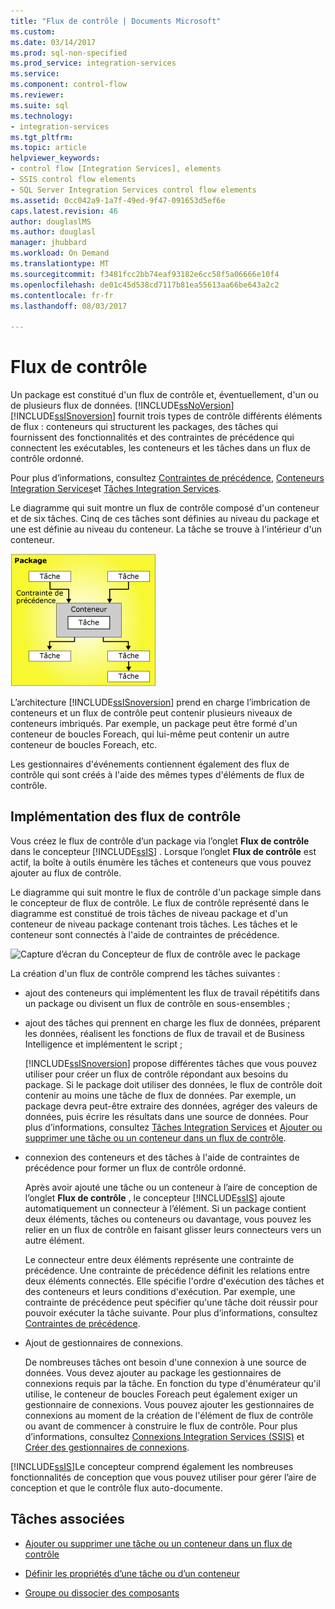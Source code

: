 ```yaml
---
title: "Flux de contrôle | Documents Microsoft"
ms.custom: 
ms.date: 03/14/2017
ms.prod: sql-non-specified
ms.prod_service: integration-services
ms.service: 
ms.component: control-flow
ms.reviewer: 
ms.suite: sql
ms.technology:
- integration-services
ms.tgt_pltfrm: 
ms.topic: article
helpviewer_keywords:
- control flow [Integration Services], elements
- SSIS control flow elements
- SQL Server Integration Services control flow elements
ms.assetid: 0cc042a9-1a7f-49ed-9f47-091653d5ef6e
caps.latest.revision: 46
author: douglaslMS
ms.author: douglasl
manager: jhubbard
ms.workload: On Demand
ms.translationtype: MT
ms.sourcegitcommit: f3481fcc2bb74eaf93182e6cc58f5a06666e10f4
ms.openlocfilehash: de01c45d538cd7117b81ea55613aa66be643a2c2
ms.contentlocale: fr-fr
ms.lasthandoff: 08/03/2017

---
```

# <a name="control-flow"></a>Flux de contrôle
  Un package est constitué d'un flux de contrôle et, éventuellement, d'un ou de plusieurs flux de données. [!INCLUDE[ssNoVersion](../../includes/ssnoversion-md.md)][!INCLUDE[ssISnoversion](../../includes/ssisnoversion-md.md)] fournit trois types de contrôle différents éléments de flux : conteneurs qui structurent les packages, des tâches qui fournissent des fonctionnalités et des contraintes de précédence qui connectent les exécutables, les conteneurs et les tâches dans un flux de contrôle ordonné.  
  
 Pour plus d’informations, consultez [Contraintes de précédence](../../integration-services/control-flow/precedence-constraints.md), [Conteneurs Integration Services](../../integration-services/control-flow/integration-services-containers.md)et [Tâches Integration Services](../../integration-services/control-flow/integration-services-tasks.md).  
  
 Le diagramme qui suit montre un flux de contrôle composé d'un conteneur et de six tâches. Cinq de ces tâches sont définies au niveau du package et une est définie au niveau du conteneur. La tâche se trouve à l'intérieur d'un conteneur.  
  
 ![Flux avec six tâches et un conteneur de contrôle](../../integration-services/control-flow/media/ssis-controlflowelmt.gif "flux avec six tâches et un conteneur de contrôle")  
  
 L’architecture [!INCLUDE[ssISnoversion](../../includes/ssisnoversion-md.md)] prend en charge l’imbrication de conteneurs et un flux de contrôle peut contenir plusieurs niveaux de conteneurs imbriqués. Par exemple, un package peut être formé d'un conteneur de boucles Foreach, qui lui-même peut contenir un autre conteneur de boucles Foreach, etc.  
  
 Les gestionnaires d'événements contiennent également des flux de contrôle qui sont créés à l'aide des mêmes types d'éléments de flux de contrôle.  
  
## <a name="control-flow-implementation"></a>Implémentation des flux de contrôle  
 Vous créez le flux de contrôle d’un package via l’onglet **Flux de contrôle** dans le concepteur [!INCLUDE[ssIS](../../includes/ssis-md.md)] . Lorsque l’onglet **Flux de contrôle** est actif, la boîte à outils énumère les tâches et conteneurs que vous pouvez ajouter au flux de contrôle.  
  
 Le diagramme qui suit montre le flux de contrôle d'un package simple dans le concepteur de flux de contrôle. Le flux de contrôle représenté dans le diagramme est constitué de trois tâches de niveau package et d'un conteneur de niveau package contenant trois tâches. Les tâches et le conteneur sont connectés à l'aide de contraintes de précédence.  
  
 ![Capture d’écran du Concepteur de flux de contrôle avec le package](../../integration-services/connection-manager/media/samplecontrolflow.gif "capture d’écran du Concepteur de flux de contrôle avec le package")  
  
 La création d'un flux de contrôle comprend les tâches suivantes :  
  
-   ajout des conteneurs qui implémentent les flux de travail répétitifs dans un package ou divisent un flux de contrôle en sous-ensembles ;  
  
-   ajout des tâches qui prennent en charge les flux de données, préparent les données, réalisent les fonctions de flux de travail et de Business Intelligence et implémentent le script ;  
  
     [!INCLUDE[ssISnoversion](../../includes/ssisnoversion-md.md)] propose différentes tâches que vous pouvez utiliser pour créer un flux de contrôle répondant aux besoins du package. Si le package doit utiliser des données, le flux de contrôle doit contenir au moins une tâche de flux de données. Par exemple, un package devra peut-être extraire des données, agréger des valeurs de données, puis écrire les résultats dans une source de données.  Pour plus d’informations, consultez [Tâches Integration Services](../../integration-services/control-flow/integration-services-tasks.md) et [Ajouter ou supprimer une tâche ou un conteneur dans un flux de contrôle](../../integration-services/control-flow/add-or-delete-a-task-or-a-container-in-a-control-flow.md).  
  
-   connexion des conteneurs et des tâches à l'aide de contraintes de précédence pour former un flux de contrôle ordonné.  
  
     Après avoir ajouté une tâche ou un conteneur à l’aire de conception de l’onglet **Flux de contrôle** , le concepteur [!INCLUDE[ssIS](../../includes/ssis-md.md)] ajoute automatiquement un connecteur à l’élément. Si un package contient deux éléments, tâches ou conteneurs ou davantage, vous pouvez les relier en un flux de contrôle en faisant glisser leurs connecteurs vers un autre élément.  
  
     Le connecteur entre deux éléments représente une contrainte de précédence. Une contrainte de précédence définit les relations entre deux éléments connectés. Elle spécifie l'ordre d'exécution des tâches et des conteneurs et leurs conditions d'exécution. Par exemple, une contrainte de précédence peut spécifier qu'une tâche doit réussir pour pouvoir exécuter la tâche suivante. Pour plus d’informations, consultez [Contraintes de précédence](../../integration-services/control-flow/precedence-constraints.md).  
  
-   Ajout de gestionnaires de connexions.  
  
     De nombreuses tâches ont besoin d'une connexion à une source de données. Vous devez ajouter au package les gestionnaires de connexions requis par la tâche. En fonction du type d'énumérateur qu'il utilise, le conteneur de boucles Foreach peut également exiger un gestionnaire de connexions. Vous pouvez ajouter les gestionnaires de connexions au moment de la création de l'élément de flux de contrôle ou avant de commencer à construire le flux de contrôle. Pour plus d’informations, consultez [Connexions Integration Services &#40;SSIS&#41;](../../integration-services/connection-manager/integration-services-ssis-connections.md) et [Créer des gestionnaires de connexions](http://msdn.microsoft.com/library/6ca317b8-0061-4d9d-b830-ee8c21268345).  
  
 [!INCLUDE[ssIS](../../includes/ssis-md.md)]Le concepteur comprend également les nombreuses fonctionnalités de conception que vous pouvez utiliser pour gérer l’aire de conception et que le contrôle flux auto-documente.  
  
## <a name="related-tasks"></a>Tâches associées  
  
-   [Ajouter ou supprimer une tâche ou un conteneur dans un flux de contrôle](../../integration-services/control-flow/add-or-delete-a-task-or-a-container-in-a-control-flow.md)  
  
-   [Définir les propriétés d’une tâche ou d’un conteneur](http://msdn.microsoft.com/library/52d47ca4-fb8c-493d-8b2b-48bb269f859b)  
  
-   [Groupe ou dissocier des composants](../../integration-services/group-or-ungroup-components.md)  
  
  

